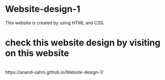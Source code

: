 # Website-design-1
This website is created by using HTML and CSS.
<br/>
# check this website design by visiting on this website
<br/>
https://anand-sahni.github.io/Website-design-1/

